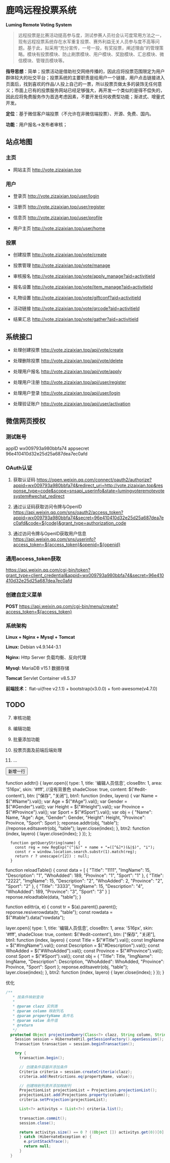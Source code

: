 # 鹿鸣远程投票系统
**Luming Remote Voting System**


>远程投票是比赛活动提高参与度，测试参赛人员社会认可度常用方法之一，现有远程投票系统存在水军重复投票、赛外利益无关人员参与度不高等问题。基于此，拟采用“充分宣传，一号一投，有奖投票，阐述理由”的管理策略。模块有投票模块、防止刷票模块、用户模块、奖励模块、汇总模块、微信模块、管理员模块等。

**指导思想**：简单；投票活动是借助社交网络传播的，因此应将投票范围限定为用户群体较大的社交平台；投票系统的主要职责是给用户一个链接，用户点击链接进入页面后，找到喜欢的作品/人投上自己的一票，所以投票页做太多的装饰无任何意义；市面上已有的投票服务网站已经足够强大，再开发一个类似的是得不偿失的，因此应将免费服务作为首选考虑因素，不要开发任何收费型功能；渐进式、增量式开发。

**定位**：基于微信客户端投票（不允许在非微信端投票）、开源、免费、国内。

**功能**：用户报名->发布者审核；


## 站点地图

### 主页

- 网站主页 http://vote.zizaixian.top

### 用户

- 登录页 http://vote.zizaixian.top/user/login

- 注册页 http://vote.zizaixian.top/user/register

- 信息页 http://vote.zizaixian.top/user/profile

- 用户主页 http://vote.zizaixian.top/user/home

### 投票

- 创建投票 http://vote.zizaixian.top/vote/create

- 投票管理 http://vote.zizaixian.top/vote/manage

- 审核报名 http://vote.zizaixian.top/vote/apply_manage?aid=activitieId

- 报名设置 http://vote.zizaixian.top/vote/item_manage?aid=activitieId

- 礼物设置 http://vote.zizaixian.top/vote/giftconf?aid=activitieId

- 活动链接 http://vote.zizaixian.top/vote/qrcode?aid=activitieId

- 结果汇总 http://vote.zizaixian.top/vote/gather?aid=activitieId

## 系统接口

- 处理创建投票 http://vote.zizaixian.top/api/vote/create

- 处理删除投票 http://vote.zizaixian.top/api/vote/delete

- 处理用户报名 http://vote.zizaixian.top/api/vote/apply

- 处理用户注册 http://vote.zizaixian.top/api/user/register

- 处理用户登录 http://vote.zizaixian.top/api/user/login

- 处理验证账户 http://vote.zizaixian.top/api/user/activation


## 微信网页授权 

### 测试账号
appID wx009793a980bbfa74
appsecret 96e410410d32e25d25a687dea7ec0afd

### OAuth认证

1. 获取认证码
https://open.weixin.qq.com/connect/oauth2/authorize?appid=wx009793a980bbfa74&redirect_uri=http://vote.zizaixian.top&response_type=code&scope=snsapi_userinfo&state=lumingvoteremotevotesystem#wechat_redirect

2. 通过认证码获取访问令牌与OpenID
https://api.weixin.qq.com/sns/oauth2/access_token?appid=wx009793a980bbfa74&secret=96e410410d32e25d25a687dea7ec0afd&code=${code}&grant_type=authorization_code

3. 通过访问令牌与OpenID获取用户信息
https://api.weixin.qq.com/sns/userinfo?access_token=${access_token}&openid=${openid}

### 通用access_token获取
https://api.weixin.qq.com/cgi-bin/token?grant_type=client_credential&appid=wx009793a980bbfa74&secret=96e410410d32e25d25a687dea7ec0afd

### 创建自定义菜单
**POST** https://api.weixin.qq.com/cgi-bin/menu/create?access_token=${access_token}


### 系统架构

**Linux + Nginx + Mysql + Tomcat**

**Linux:** Debian v4.9.144-3.1

**Nginx:** Http Server 负载均衡、反向代理

**Mysql:** MariaDB v15.1 数据存储

**Tomcat** Servlet Container v8.5.37


**前端技术：** flat-ui(free v2.1.1) + bootstrap(v3.0.0) + font-awesome(v4.7.0)


## TODO

7. 审核功能

8. 编辑功能

10. 批量添加功能

11. 投票页面及前端后端处理

12. ...

<button class="layui-btn" onclick="addtr();"><i class="fa fa-plus"></i>新增一行</button>

function addtr() {
        layer.open({
          type: 1,
          title: '编辑人员信息',
          closeBtn: 1,
          area: '516px',
          skin: '#fff', //没有背景色
          shadeClose: true,
          content: $('#edit-content'),
          btn: ["保存", "关闭"],
          btn1: function (index, layero) {
            var Name = $("#Name").val();
            var Age = $("#Age").val();
            var Gender = $("#Gender").val();
            var Height = $("#Height").val();
            var Province = $("#Province").val();
            var Sport = $("#Sport").val();
            var obj = {
              "Name": Name,
              "Age": Age,
              "Gender": Gender,
              "Height": Height,
              "Province": Province,
              "Sport": Sport
            };
            reponse.addtr(obj, "table");
            //reponse.editsavetr(obj, "table");
            layer.close(index);
          }, btn2: function (index, layero) {
            layer.close(index);
          }
        });
      };

      function getQueryString(name) {
        const reg = new RegExp("(^|&)" + name + "=([^&]*)(&|$)", "i");
        const r = window.location.search.substr(1).match(reg);
        return r ? unescape(r[2]) : null;
      }

  
function reloadTable() {
  const data = [
    { "Title": "1111", "ImgName": 15, "Description": "1", "WhoAdded": 189, "Province": "1", "Sport": "1" },
    { "Title": "2222", "ImgName": 15, "Description": "2", "WhoAdded": 2, "Province": "2", "Sport": "2" },
    { "Title": "3333", "ImgName": 15, "Description": "4", "WhoAdded": 189, "Province": "3", "Sport": "3" }
  ]
  reponse.reloadtable(data, "table");
}


function edittr(a, e) {
  const tr = $(a).parent().parent();
  reponse.resiverowdata(tr, "table");
  const rowdata = $("#table").data("rowdata");

  layer.open({
    type: 1,
    title: '编辑人员信息',
    closeBtn: 1,
    area: '516px',
    skin: '#fff',
    shadeClose: true,
    content: $('#edit-content'),
    btn: ["保存", "关闭"],
    btn1: function (index, layero) {
      const Title = $("#Title").val();
      const ImgName = $("#ImgName").val();
      const Description = $("#Description").val();
      const WhoAdded = $("#WhoAdded").val();
      const Province = $("#Province").val();
      const Sport = $("#Sport").val();
      const obj = {
        "Title": Title,
        "ImgName": ImgName,
        "Description": Description,
        "WhoAdded": WhoAdded,
        "Province": Province,
        "Sport": Sport
      };
      reponse.editsavetr(obj, "table");
      layer.close(index);
    }, btn2: function (index, layero) {
      layer.close(index);
    }
  });
}


优化

```java
/**
   * 按条件映射查询
   * 
   * @param clazz 实例类
   * @param column 映射列名
   * @param propertyName 条件名
   * @param value 条件值
   * @return
   */
  protected Object projectionQuery(Class<?> clazz, String column, String propertyName, String value) {
    Session session = HibernateUtil.getSessionFactory().openSession();
    Transaction transaction = session.beginTransaction();

    try {
      transaction.begin();

      // 创建条件容器并添加条件
      Criteria criteria = session.createCriteria(clazz);
      criteria.add(Restrictions.eq(propertyName, value));

      // 创建映射列表并添加映射列
      ProjectionList projectionList = Projections.projectionList();
      projectionList.add(Projections.property(column));
      criteria.setProjection(projectionList);

      List<?> activitys = (List<?>) criteria.list();
      
      transaction.commit();
      session.close();

      return activitys.size() == 0 ? ((Object []) activitys.get(0))[0] : null;
      } catch (HibernateException e) {
        e.printStackTrace();
        return null;
      }
  }
```
